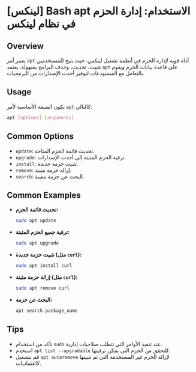 # [لينكس] Bash apt الاستخدام: إدارة الحزم في نظام لينكس

## Overview
يعتبر أمر `apt` أداة قوية لإدارة الحزم في أنظمة تشغيل لينكس، حيث يتيح للمستخدمين تثبيت، تحديث، وحذف البرامج بسهولة. يعتمد `apt` على قاعدة بيانات الحزم ويقوم بالتعامل مع المستودعات لتوفير أحدث الإصدارات من البرمجيات.

## Usage
تكون الصيغة الأساسية لأمر `apt` كالتالي:

```bash
apt [options] [arguments]
```

## Common Options
- `update`: تحديث قائمة الحزم المتاحة.
- `upgrade`: ترقية الحزم المثبتة إلى أحدث الإصدارات.
- `install`: تثبيت حزمة جديدة.
- `remove`: إزالة حزمة مثبتة.
- `search`: البحث عن حزمة معينة.

## Common Examples
- **تحديث قائمة الحزم:**
  ```bash
  sudo apt update
  ```

- **ترقية جميع الحزم المثبتة:**
  ```bash
  sudo apt upgrade
  ```

- **تثبيت حزمة جديدة (مثل `curl`):**
  ```bash
  sudo apt install curl
  ```

- **إزالة حزمة مثبتة (مثل `curl`):**
  ```bash
  sudo apt remove curl
  ```

- **البحث عن حزمة:**
  ```bash
  apt search package_name
  ```

## Tips
- تأكد من استخدام `sudo` عند تنفيذ الأوامر التي تتطلب صلاحيات إدارية.
- استخدم `apt list --upgradable` للتحقق من الحزم التي يمكن ترقيتها.
- قم بتشغيل `apt autoremove` لإزالة الحزم غير المستخدمة التي تم تثبيتها كاعتماديات.